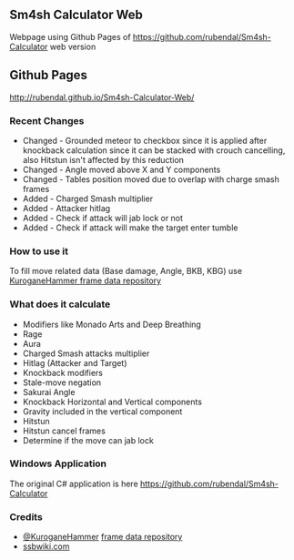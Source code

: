 ## Sm4sh Calculator Web
Webpage using Github Pages of https://github.com/rubendal/Sm4sh-Calculator web version

## Github Pages
http://rubendal.github.io/Sm4sh-Calculator-Web/

### Recent Changes
* Changed - Grounded meteor to checkbox since it is applied after knockback calculation since it can be stacked with crouch cancelling, also Hitstun isn't affected by this reduction
* Changed - Angle moved above X and Y components
* Changed - Tables position moved due to overlap with charge smash frames
* Added - Charged Smash multiplier
* Added - Attacker hitlag
* Added - Check if attack will jab lock or not
* Added - Check if attack will make the target enter tumble

### How to use it
To fill move related data (Base damage, Angle, BKB, KBG) use [KuroganeHammer frame data repository](http://kuroganehammer.com/Smash4)

### What does it calculate
* Modifiers like Monado Arts and Deep Breathing
* Rage
* Aura
* Charged Smash attacks multiplier
* Hitlag (Attacker and Target)
* Knockback modifiers
* Stale-move negation
* Sakurai Angle
* Knockback Horizontal and Vertical components
* Gravity included in the vertical component
* Hitstun
* Hitstun cancel frames
* Determine if the move can jab lock

### Windows Application
The original C# application is here https://github.com/rubendal/Sm4sh-Calculator

### Credits
* [@KuroganeHammer](https://twitter.com/KuroganeHammer) [frame data repository](http://kuroganehammer.com/Smash4)
* [ssbwiki.com](http://www.ssbwiki.com)
